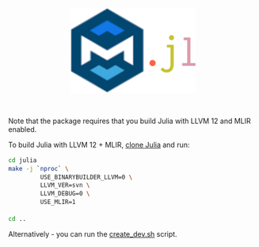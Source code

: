 <p align="center">
<img src="logo.png" style="width: 50%">
</p>
<br>

Note that the package requires that you build Julia with LLVM 12 and MLIR enabled.

To build Julia with LLVM 12 + MLIR, [clone Julia](https://github.com/JuliaLang/julia) and run:

```sh
cd julia
make -j `nproc` \
         USE_BINARYBUILDER_LLVM=0 \
         LLVM_VER=svn \
         LLVM_DEBUG=0 \
         USE_MLIR=1

cd ..
```

Alternatively - you can run the [create_dev.sh](https://github.com/femtomc/MLIR.jl/blob/main/create_dev.sh) script.
